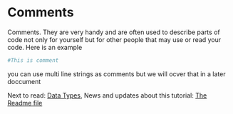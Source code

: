 # Comments

Comments. They are very handy and are often used to describe parts of code not only for yourself but for other people that may use or read your code. 
Here is an example

```python
#This is comment
```

you can use multi line strings as comments but we will ocver that in a later doccument

Next to read: [Data Types](4-Data-types.md), News and updates about this tutorial: [The Readme file](../README.md)
